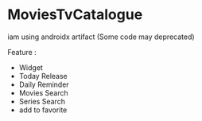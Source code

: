 # MoviesTvCatalogue

iam using androidx artifact (Some code may deprecated)  

Feature :
- Widget
- Today Release
- Daily Reminder
- Movies Search
- Series Search
- add to favorite
